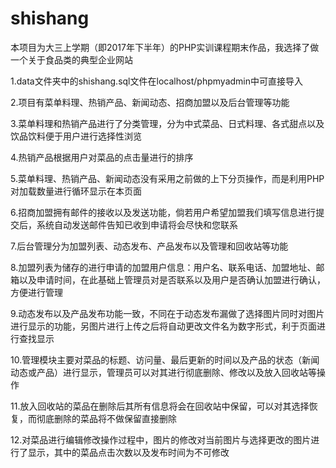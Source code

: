 # shishang
本项目为大三上学期（即2017年下半年）的PHP实训课程期末作品，我选择了做一个关于食品类的典型企业网站

1.data文件夹中的shishang.sql文件在localhost/phpmyadmin中可直接导入

2.项目有菜单料理、热销产品、新闻动态、招商加盟以及后台管理等功能

3.菜单料理和热销产品进行了分类管理，分为中式菜品、日式料理、各式甜点以及饮品饮料便于用户进行选择性浏览

4.热销产品根据用户对菜品的点击量进行的排序

5.菜单料理、热销产品、新闻动态没有采用之前做的上下分页操作，而是利用PHP对加载数量进行循环显示在本页面

6.招商加盟拥有邮件的接收以及发送功能，倘若用户希望加盟我们填写信息进行提交后，系统自动发送邮件告知已收到申请将会尽快和您联系

7.后台管理分为加盟列表、动态发布、产品发布以及管理和回收站等功能

8.加盟列表为储存的进行申请的加盟用户信息：用户名、联系电话、加盟地址、邮箱以及申请时间，在此基础上管理员对是否联系以及用户是否确认加盟进行确认，方便进行管理

9.动态发布以及产品发布功能一致，不同在于动态发布漏做了选择图片同时对图片进行显示的功能，另图片进行上传之后将自动更改文件名为数字形式，利于页面进行查找显示

10.管理模块主要对菜品的标题、访问量、最后更新的时间以及产品的状态（新闻动态或产品）进行显示，管理员可以对其进行彻底删除、修改以及放入回收站等操作

11.放入回收站的菜品在删除后其所有信息将会在回收站中保留，可以对其选择恢复，而彻底删除的菜品将不做保留直接删除

12.对菜品进行编辑修改操作过程中，图片的修改对当前图片与选择更改的图片进行了显示，其中的菜品点击次数以及发布时间为不可修改
